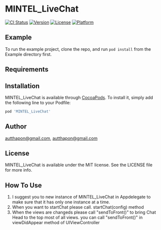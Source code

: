 # MINTEL_LiveChat

[![CI Status](https://img.shields.io/travis/autthapon@gmail.com/MINTEL_LiveChat.svg?style=flat)](https://travis-ci.org/autthapon@gmail.com/MINTEL_LiveChat)
[![Version](https://img.shields.io/cocoapods/v/MINTEL_LiveChat.svg?style=flat)](https://cocoapods.org/pods/MINTEL_LiveChat)
[![License](https://img.shields.io/cocoapods/l/MINTEL_LiveChat.svg?style=flat)](https://cocoapods.org/pods/MINTEL_LiveChat)
[![Platform](https://img.shields.io/cocoapods/p/MINTEL_LiveChat.svg?style=flat)](https://cocoapods.org/pods/MINTEL_LiveChat)

## Example

To run the example project, clone the repo, and run `pod install` from the Example directory first.

## Requirements

## Installation

MINTEL_LiveChat is available through [CocoaPods](https://cocoapods.org). To install
it, simply add the following line to your Podfile:

```ruby
pod 'MINTEL_LiveChat'
```

## Author

autthapon@gmail.com, autthapon@gmail.com

## License

MINTEL_LiveChat is available under the MIT license. See the LICENSE file for more info.


## How To Use
1. I suggest you to new instance of MINTEL_LiveChat in Appdelegate to make sure that it has only one instance at a time. 
2. When you want to startChat please call. startChat(config) method 
3. When the views are changeds please call "sendToFront()" to bring Chat Head to the top most of all views. you can call "sendToFront()" in viewDidAppear method of UIViewController
